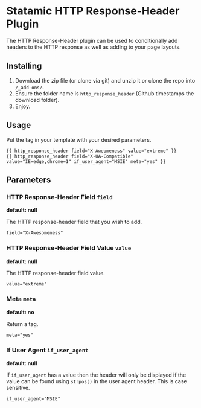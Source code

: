 Statamic HTTP Response-Header Plugin
================================

The HTTP Response-Header plugin can be used to conditionally add headers to the HTTP response as well as adding <meta http-equiv... /> to your page layouts.

## Installing
1. Download the zip file (or clone via git) and unzip it or clone the repo into `/_add-ons/`.
2. Ensure the folder name is `http_response_header` (Github timestamps the download folder).
3. Enjoy.

## Usage

Put the tag in your template with your desired parameters.

    {{ http_response_header field="X-Aweomeness" value="extreme" }}
    {{ http_response_header field="X-UA-Compatible" value="IE=edge,chrome=1" if_user_agent="MSIE" meta="yes" }}

## Parameters

### HTTP Response-Header Field `field`
**default: null**

The HTTP response-header field that you wish to add.

    field="X-Awesomeness"

### HTTP Response-Header Field Value `value`
**default: null**

The HTTP response-header field value.

    value="extreme"

### Meta `meta`
**default: no**

Return a <meta http-equiv="`<field>`" content="`<value>`" /> tag.

    meta="yes"

### If User Agent `if_user_agent`
**default: null**

If `if_user_agent` has a value then the header will only be displayed if the value can be found using `strpos()` in the user agent header. This is case sensitive.

    if_user_agent="MSIE"
